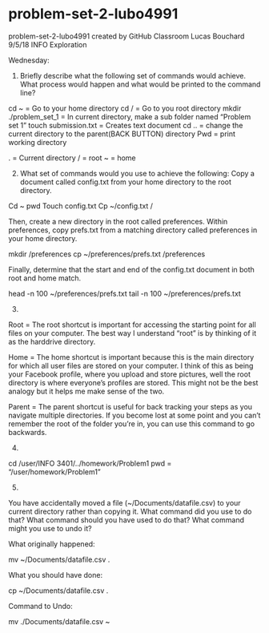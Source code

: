 # problem-set-2-lubo4991
problem-set-2-lubo4991 created by GitHub Classroom
Lucas Bouchard
9/5/18
INFO Exploration

Wednesday:
1. Briefly describe what the following set of commands would achieve. What process would happen and what would be printed to the command line?

cd ~ = Go to your home directory
cd / = Go to you root directory
mkdir ./problem_set_1 = In current directory, make a sub folder named “Problem set 1”
touch submission.txt = Creates text document 
cd .. = change the current directory to the parent(BACK BUTTON) directory
Pwd = print working directory 

. = Current directory
/ = root
~ = home

2. What set of commands would you use to achieve the following: 
Copy a document called config.txt from your home directory to the root directory. 

Cd ~
pwd
Touch config.txt
Cp ~/config.txt /

Then, create a new directory in the root called preferences. Within preferences, copy prefs.txt from a matching directory called preferences in your home directory. 

mkdir /preferences
cp ~/preferences/prefs.txt /preferences

Finally, determine that the start and end of the config.txt document in both root and home match.

head -n 100 ~/preferences/prefs.txt
tail -n 100 ~/preferences/prefs.txt


3. 

Root = The root shortcut is important for accessing the starting point for all files on your computer. The best way I understand “root” is by thinking of it as the harddrive directory.

Home = The home shortcut is important because this is the main directory for which all user files are stored on your computer. I think of this as being your Facebook profile, where you upload and store pictures, well the root directory is where everyone’s profiles are stored. This might not be the best analogy but it helps me make sense of the two.

Parent = The parent shortcut is useful for back tracking your steps as you navigate multiple directories. If you become lost at some point and you can’t remember the root of the folder you’re in, you can use this command to go backwards.

4. 

cd /user/INFO 3401/../homework/Problem1
pwd = “/user/homework/Problem1”

5.
You have accidentally moved a file (~/Documents/datafile.csv) to your current directory rather than copying it. What command did you use to do that? What command should you have used to do that? What command might you use to undo it?


What originally happened: 

mv ~/Documents/datafile.csv .

What you should have done:

cp ~/Documents/datafile.csv .

Command to Undo:

mv ./Documents/datafile.csv ~
